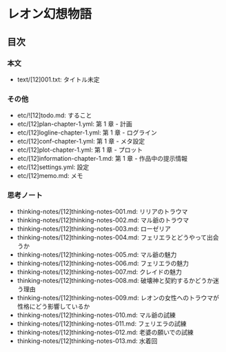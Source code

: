 # レオン幻想物語
## 目次
### 本文
- text/[12]001.txt: タイトル未定

### その他
- etc/![12]todo.md:                 すること
- etc/[12]plan-chapter-1.yml:       第 1 章 - 計画
- etc/[12]logline-chapter-1.yml:    第 1 章 - ログライン
- etc/[12]conf-chapter-1.yml:       第 1 章 - メタ設定
- etc/[12]plot-chapter-1.yml:       第 1 章 - プロット
- etc/[12]information-chapter-1.md: 第 1 章 - 作品中の提示情報
- etc/[12]settings.yml:             設定
- etc/[12]memo.md:                  メモ

### 思考ノート
- thinking-notes/[12]thinking-notes-001.md: リリアのトラウマ
- thinking-notes/[12]thinking-notes-002.md: マル爺のトラウマ
- thinking-notes/[12]thinking-notes-003.md: ローゼリア
- thinking-notes/[12]thinking-notes-004.md: フェリエラとどうやって出会うか
- thinking-notes/[12]thinking-notes-005.md: マル爺の魅力
- thinking-notes/[12]thinking-notes-006.md: フェリエラの魅力
- thinking-notes/[12]thinking-notes-007.md: クレイドの魅力
- thinking-notes/[12]thinking-notes-008.md: 破壊神と契約するかどうか迷う理由
- thinking-notes/[12]thinking-notes-009.md: レオンの女性へのトラウマが性格にどう影響しているか
- thinking-notes/[12]thinking-notes-010.md: マル爺の試練
- thinking-notes/[12]thinking-notes-011.md: フェリエラの試練
- thinking-notes/[12]thinking-notes-012.md: 老婆の願いでの試練
- thinking-notes/[12]thinking-notes-013.md: 水着回
